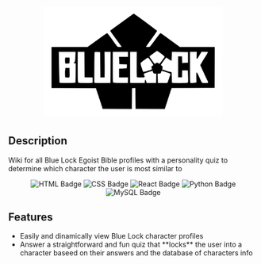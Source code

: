 <h1 align ="center"></img><br><img src="readme_graphics/BlueLockLogo.svg" alt="BLlogo"  width = "360vw"></img></h1>

<h2>Description</h2>
    
Wiki for all Blue Lock Egoist Bible profiles with a personality quiz to determine which character the user is most similar to


<p align="center">
<img alt="HTML Badge" src="https://img.shields.io/badge/made_with-html-E34F26?logo=HTML&logoColor=white">
<img alt="CSS Badge" src="https://img.shields.io/badge/made_with-css-663399?logo=CSS&logoColor=white">
<img alt="React Badge" src="https://img.shields.io/badge/made_with-react-61DAFB?logo=React&logoColor=white">
<img alt="Python Badge" src="https://img.shields.io/badge/made_with-python-3776AB?logo=Python&logoColor=white">
<img alt="MySQL Badge" src="https://img.shields.io/badge/made_with-MySQL-4479A1?logo=MySQL&logoColor=white">
</p>

<h2>Features</h2>
<ul>
    <li>Easily and dinamically view Blue Lock character profiles</li>
    <li>Answer a straightforward and fun quiz that **locks** the user into a character baseed on their answers and the database of characters info </li>
</ul>


